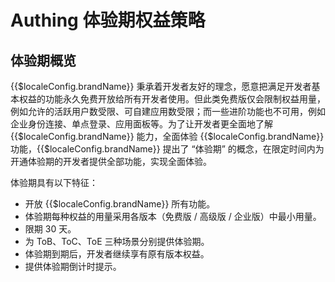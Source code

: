 # Authing 体验期权益策略

<LastUpdated/>

## 体验期概览

{{$localeConfig.brandName}} 秉承着开发者友好的理念，愿意把满足开发者基本权益的功能永久免费开放给所有开发者使用。但此类免费版仅会限制权益用量，例如允许的活跃用户数受限、可自建应用数受限；而一些进阶功能也不可用，例如企业身份连接、单点登录、应用面板等。为了让开发者更全面地了解 {{$localeConfig.brandName}} 能力，全面体验 {{$localeConfig.brandName}} 功能，{{$localeConfig.brandName}} 提出了 “体验期” 的概念，在限定时间内为开通体验期的开发者提供全部功能，实现全面体验。

体验期具有以下特征：
* 开放 {{$localeConfig.brandName}} 所有功能。
* 体验期每种权益的用量采用各版本（免费版 / 高级版 / 企业版）中最小用量。
* 限期 30 天。
* 为 ToB、ToC、ToE 三种场景分别提供体验期。
* 体验期到期后，开发者继续享有原有版本权益。
* 提供体验期倒计时提示。


